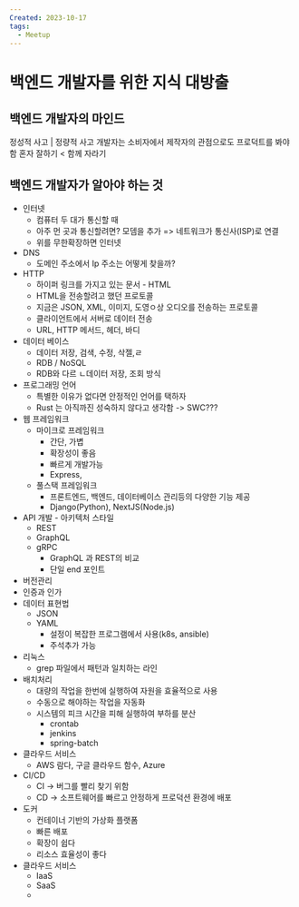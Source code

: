 ```yaml
---
Created: 2023-10-17
tags:
  - Meetup
---
```

# 백엔드 개발자를 위한 지식 대방출
## 백엔드 개발자의 마인드

정성적 사고 | 정량적 사고
개발자는 소비자에서 제작자의 관점으로도 프로덕트를 봐야 함
혼자 잘하기 < 함께 자라기

## 백엔드 개발자가 알아야 하는 것
- 인터넷
	- 컴퓨터 두 대가 통신할 때
	- 아주 먼 곳과 통신할려면? 모뎀을 추가 => 네트워크가 통신사(ISP)로 연결
	- 위를 무한확장하면 인터넷
- DNS
	- 도메인 주소에서 Ip 주소는 어떻게 찾을까?
- HTTP
	- 하이퍼 링크를 가지고 있는 문서 - HTML
	- HTML을 전송할려고 했던 프로토콜
	- 지금은 JSON, XML, 이미지, 도영ㅇ상 오디오를 전송하는 프로토콜
	- 클라이언트에서 서버로 데이터 전송
	- URL, HTTP 메서드, 헤더, 바디 
- 데이터 베이스
	- 데이터 저장, 검색, 수정, 삭젤,ㄹ 
	- RDB / NoSQL
	- RDB와 다르 ㄴ데이터 저장, 조회 방식
- 프로그래밍 언어
	- 특별한 이유가 없다면 안정적인 언어를 택하자
	- Rust 는 아직까진 성숙하지 않다고 생각함 -> SWC???
- 웹 프레임워크
	- 마이크로 프레임워크
		- 간단, 가볍
		- 확장성이 좋음
		- 빠르게 개발가능
		- Express, 
	- 풀스택 프레임워크
		- 프론트엔드, 백엔드, 데이터베이스 관리등의 다양한 기능 제공
		- Django(Python), NextJS(Node.js)
- API 개발 - 아키텍처 스타일
	- REST
	- GraphQL
	- gRPC
		- GraphQL 과 REST의 비교
		- 단일 end 포인트
- 버전관리
- 인증과 인가
- 데이터 표현법
	- JSON
	- YAML
		- 설정이 복잡한 프로그램에서 사용(k8s, ansible) 
		- 주석추가 가능
- 리눅스
	- grep 파일에서 패턴과 일치하는 라인
- 배치처리
	- 대량의 작업을 한번에 실행하여 자원을 효율적으로 사용
	- 수동으로 해야하는 작업을 자동화
	- 시스템의 피크 시간을 피해 실행하여 부하를 분산
		- crontab
		- jenkins
		- spring-batch
- 클라우드 서비스
	- AWS 람다, 구글 클라우드 함수, Azure
- CI/CD
	- CI -> 버그를 빨리 찾기 위함
	- CD -> 소프트웨어를 빠르고 안정하게 프로덕션 환경에 배포
- 도커
	- 컨테이너 기반의 가상화 플랫폼
	- 빠른 배포
	- 확장이 쉽다
	- 리소스 효율성이 좋다
- 클라우드 서비스
	- IaaS
	- SaaS
	- 